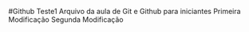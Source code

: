 #Github
Teste1
Arquivo da aula de Git e Github para iniciantes
Primeira Modificação
Segunda Modificação
